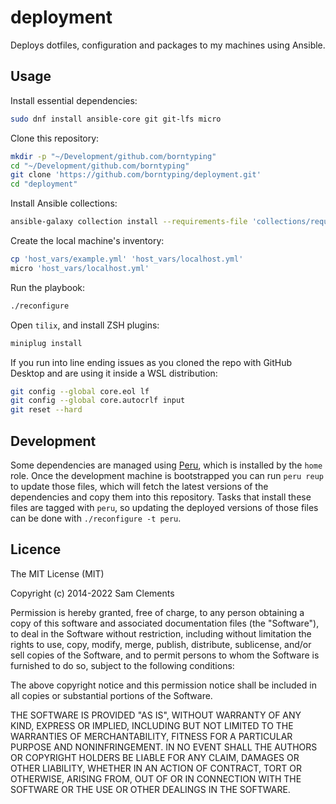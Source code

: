 deployment
==========

Deploys dotfiles, configuration and packages to my machines using Ansible.

Usage
-----

Install essential dependencies:

```bash
sudo dnf install ansible-core git git-lfs micro
```

Clone this repository:

```bash
mkdir -p "~/Development/github.com/borntyping"
cd "~/Development/github.com/borntyping"
git clone 'https://github.com/borntyping/deployment.git'
cd "deployment"
```

Install Ansible collections:

```bash
ansible-galaxy collection install --requirements-file 'collections/requirements.yml'
```

Create the local machine's inventory:

```bash
cp 'host_vars/example.yml' 'host_vars/localhost.yml'
micro 'host_vars/localhost.yml'
```

Run the playbook:

```bash
./reconfigure
```

Open `tilix`, and install ZSH plugins:

```zsh
miniplug install
```

If you run into line ending issues as you cloned the repo with GitHub Desktop and are using it inside a WSL distribution:

```bash
git config --global core.eol lf
git config --global core.autocrlf input
git reset --hard
```

Development
-----------

Some dependencies are managed using [Peru], which is installed by the
`home` role. Once the development machine is bootstrapped you can run
`peru reup` to update those files, which will fetch the latest versions of the
dependencies and copy them into this repository. Tasks that install these files
are tagged with `peru`, so updating the deployed versions of those files can be
done with `./reconfigure -t peru`.

Licence
-------

The MIT License (MIT)

Copyright (c) 2014-2022 Sam Clements

Permission is hereby granted, free of charge, to any person obtaining a copy
of this software and associated documentation files (the "Software"), to deal
in the Software without restriction, including without limitation the rights
to use, copy, modify, merge, publish, distribute, sublicense, and/or sell
copies of the Software, and to permit persons to whom the Software is
furnished to do so, subject to the following conditions:

The above copyright notice and this permission notice shall be included in
all copies or substantial portions of the Software.

THE SOFTWARE IS PROVIDED "AS IS", WITHOUT WARRANTY OF ANY KIND, EXPRESS OR
IMPLIED, INCLUDING BUT NOT LIMITED TO THE WARRANTIES OF MERCHANTABILITY,
FITNESS FOR A PARTICULAR PURPOSE AND NONINFRINGEMENT. IN NO EVENT SHALL THE
AUTHORS OR COPYRIGHT HOLDERS BE LIABLE FOR ANY CLAIM, DAMAGES OR OTHER
LIABILITY, WHETHER IN AN ACTION OF CONTRACT, TORT OR OTHERWISE, ARISING FROM,
OUT OF OR IN CONNECTION WITH THE SOFTWARE OR THE USE OR OTHER DEALINGS IN
THE SOFTWARE.

[Peru]: https://github.com/buildinspace/peru
